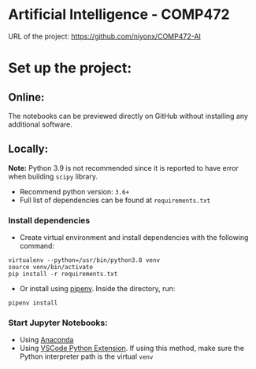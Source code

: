 # Artificial Intelligence - COMP472
URL of the project: https://github.com/niyonx/COMP472-AI

# Set up the project:
## Online:

The notebooks can be previewed directly on GitHub without installing any additional software.

## Locally:
**Note:** Python 3.9 is not recommended since it is reported to have error when building `scipy` library. 
+ Recommend python version: `3.6+`
+ Full list of dependencies can be found at `requirements.txt`

### Install dependencies
+ Create virtual environment and install dependencies with the following command:
```
virtualenv --python=/usr/bin/python3.8 venv
source venv/bin/activate
pip install -r requirements.txt
```

+ Or install using [pipenv](https://pypi.org/project/pipenv/). Inside the directory, run:

```
pipenv install
```

### Start Jupyter Notebooks:
+ Using [Anaconda](https://www.anaconda.com/)
+ Using [VSCode Python Extension](https://github.com/microsoft/vscode-python). If using this method, make sure the Python interpreter path is the virtual `venv`


